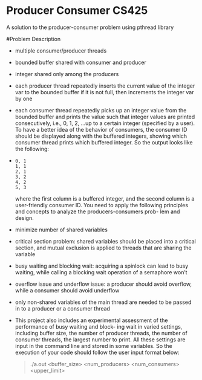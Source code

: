 # Producer Consumer CS425
 A solution to the producer-consumer problem using pthread library

#Problem Description
- multiple consumer/producer threads
- bounded buffer shared with consumer and producer
- integer shared only among the producers
- each producer thread repeatedly inserts the current value of the integer var to the bounded buffer if it is not full, then increments the integer var by one
- each consumer thread repeatedly picks up an integer value from the bounded buffer and prints the value such that integer values are printed consecutively, i.e., 0, 1, 2, ...up to a certain integer (specified by a user). To have a better idea of the behavior of consumers, the consumer ID should be displayed along with the buffered integers, showing which consumer thread prints which buffered integer. So the output looks like the following:
-     0, 1
      1, 1
      2, 1
      3, 2
      4, 2
      5, 3
  where the first column is a buffered integer, and the second column is a user-friendly consumer ID. You need to apply the following principles and concepts to analyze the producers-consumers prob-
lem and design.

- minimize number of shared variables
- critical section problem: shared variables should be placed into a critical section, and mutual exclusion is applied to threads that are sharing the variable
- busy waiting and blocking wait: acquiring a spinlock can lead to busy waiting, while calling a blocking wait operation of a semaphore won’t
- overflow issue and underflow issue: a producer should avoid overflow, while a consumer should avoid underflow
- only non-shared variables of the main thread are needed to be passed in to a producer or a consumer thread
- This project also includes an experimental assessment of the performance of busy waiting and block- ing wait in varied settings, including buffer size, the number of producer threads, the number of consumer threads, the largest number to print. All these settings are input in the command line and stored in some variables. So the execution of your code should follow the user input format below:
    > ./a.out <buffer_size> <num_producers> <num_consumers> <upper_limit>
